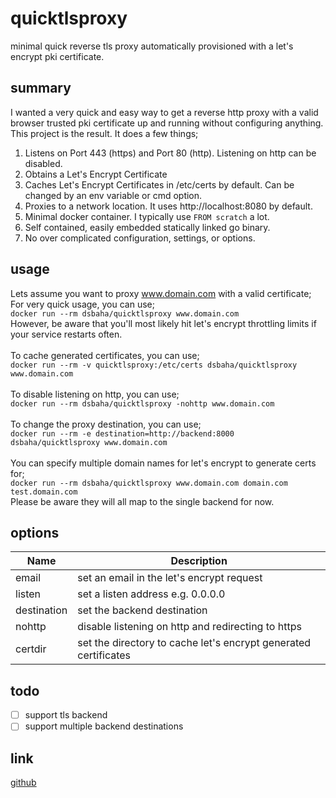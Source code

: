 # quicktlsproxy
minimal quick reverse tls proxy automatically provisioned with a let's encrypt pki certificate.
## summary
I wanted a very quick and easy way to get a reverse http proxy with a valid browser trusted pki certificate up and running without configuring anything.   This project is the result.  It does a few things;
1. Listens on Port 443 (https) and Port 80 (http).  Listening on http can be disabled.
2. Obtains a Let's Encrypt Certificate
3. Caches Let's Encrypt Certificates in /etc/certs by default.  Can be changed by an env variable or cmd option.
4. Proxies to a network location.  It uses http://localhost:8080 by default.
5. Minimal docker container.  I typically use ```FROM scratch``` a lot.
6. Self contained, easily embedded statically linked go binary.
7. No over complicated configuration, settings, or options.

## usage
Lets assume you want to proxy www.domain.com with a valid certificate;\
For very quick usage, you can use;\
```docker run --rm dsbaha/quicktlsproxy www.domain.com```\
However, be aware that you'll most likely hit let's encrypt throttling limits if your service restarts often.\
\
To cache generated certificates, you can use;\
```docker run --rm -v quicktlsproxy:/etc/certs dsbaha/quicktlsproxy www.domain.com ```\
\
To disable listening on http, you can use;\
```docker run --rm dsbaha/quicktlsproxy -nohttp www.domain.com```\
\
To change the proxy destination, you can use;\
```docker run --rm -e destination=http://backend:8000 dsbaha/quicktlsproxy www.domain.com```\
\
You can specify multiple domain names for let's encrypt to generate certs for;\
```docker run --rm dsbaha/quicktlsproxy www.domain.com domain.com test.domain.com```\
Please be aware they will all map to the single backend for now.
## options
| Name | Description |
| ------- | ---------- |
| email | set an email in the let's encrypt request |
| listen | set a listen address e.g. 0.0.0.0 |
| destination | set the backend destination |
| nohttp | disable listening on http and redirecting to https |
| certdir | set the directory to cache let's encrypt generated certificates |
## todo
- [ ] support tls backend
- [ ] support multiple backend destinations

## link
[github](https://github.com/dsbaha/quicktlsproxy/)
